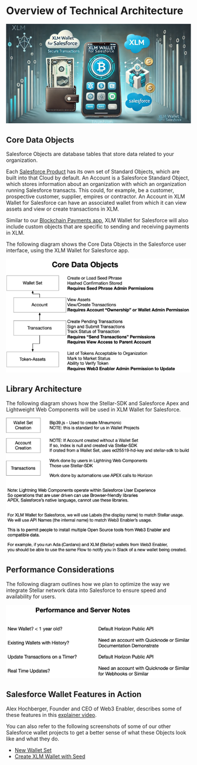# Overview of Technical Architecture

![](XLM-wallet-for-Salesforce-thumbnail.png)

## Core Data Objects

Salesforce Objects are database tables that store data related to your organization.

Each [Salesforce Product](https://www.salesforce.com/products) has its own set of Standard Objects, which are built into that Cloud by default. An Account is a Salesforce Standard Object, which stores information about an organization with which an organization running Salesforce transacts.  This could, for example, be a customer, prospective customer, supplier, empires or contractor.  An Account in XLM Wallet for Salesforce can have an associated wallet from which it can view assets and view or create transactions in XLM. 

Similar to our [Blockchain Payments app](https://appexchange.salesforce.com/appxListingDetail?listingId=ee4c011b-7a5b-4a50-91fb-f28049390858), XLM Wallet for Salesforce will also include custom objects that are specific to sending and receiving payments in XLM. 

The following diagram shows the Core Data Objects in the Salesforce user interface, using the XLM Wallet for Salesforce app. 

![](Core%20Data%20Objects.png)


##  Library Architecture

The following diagram shows how the Stellar-SDK and Salesforce Apex and Lightweight Web Components will be used in XLM Wallet for Salesforce. 

![](Library%20Architecture.png)


## Performance Considerations

The following diagram outlines how we plan to optimize the way we integrate Stellar network data into Salesforce to ensure speed and availability for users. 

![](Performance%20Considerations.png)


## Salesforce Wallet Features in Action

Alex Hochberger, Founder and CEO of Web3 Enabler, describes some of these features in this [explainer video](https://www.youtube.com/watch?v=a-ditM_XxoU). 

You can also refer to the following screenshots of some of our other Salesforce wallet projects to get a better sense of what these Objects look like and what they do.

* [New Wallet Set](https://github.com/zbraiterman/XLM-wallet-for-Salesforce/tree/main/documentation-and-images/new-XLM-wallet-set.png)
* [Create XLM Wallet with Seed](https://github.com/zbraiterman/XLM-wallet-for-Salesforce/tree/main/documentation-and-images/create-XLM-wallet-with-seed.png)